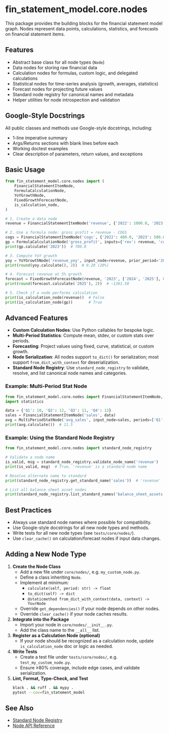 # fin_statement_model.core.nodes

This package provides the building blocks for the financial statement model graph. Nodes represent data points, calculations, statistics, and forecasts on financial statement items.

## Features
- Abstract base class for all node types (`Node`)
- Data nodes for storing raw financial data
- Calculation nodes for formulas, custom logic, and delegated calculations
- Statistical nodes for time-series analysis (growth, averages, statistics)
- Forecast nodes for projecting future values
- Standard node registry for canonical names and metadata
- Helper utilities for node introspection and validation

## Google-Style Docstrings
All public classes and methods use Google-style docstrings, including:
- 1-line imperative summary
- Args/Returns sections with blank lines before each
- Working doctest examples
- Clear description of parameters, return values, and exceptions

## Basic Usage
```python
from fin_statement_model.core.nodes import (
    FinancialStatementItemNode,
    FormulaCalculationNode,
    YoYGrowthNode,
    FixedGrowthForecastNode,
    is_calculation_node,
)

# 1. Create a data node
revenue = FinancialStatementItemNode('revenue', {'2022': 1000.0, '2023': 1200.0})

# 2. Use a formula node: gross profit = revenue - COGS
cogs = FinancialStatementItemNode('cogs', {'2022': 400.0, '2023': 500.0})
gp = FormulaCalculationNode('gross_profit', inputs={'rev': revenue, 'cost': cogs}, formula='rev - cost')
print(gp.calculate('2023'))  # 700.0

# 3. Compute YoY growth
yoy = YoYGrowthNode('revenue_yoy', input_node=revenue, prior_period='2022', current_period='2023')
print(round(yoy.calculate(), 2))  # 0.20 (20%)

# 4. Forecast revenue at 5% growth
forecast = FixedGrowthForecastNode(revenue, '2023', ['2024', '2025'], 0.05)
print(round(forecast.calculate('2025'), 2))  # ~1381.58

# 5. Check if a node performs calculation
print(is_calculation_node(revenue))  # False
print(is_calculation_node(gp))       # True
```

## Advanced Features
- **Custom Calculation Nodes**: Use Python callables for bespoke logic.
- **Multi-Period Statistics**: Compute mean, stdev, or custom stats over periods.
- **Forecasting**: Project values using fixed, curve, statistical, or custom growth.
- **Node Serialization**: All nodes support `to_dict()` for serialization; most support `from_dict_with_context` for deserialization.
- **Standard Node Registry**: Use `standard_node_registry` to validate, resolve, and list canonical node names and categories.

### Example: Multi-Period Stat Node
```python
from fin_statement_model.core.nodes import FinancialStatementItemNode, MultiPeriodStatNode
import statistics

data = {'Q1': 10, 'Q2': 12, 'Q3': 11, 'Q4': 13}
sales = FinancialStatementItemNode('sales', data)
avg = MultiPeriodStatNode('avg_sales', input_node=sales, periods=['Q1','Q2','Q3','Q4'], stat_func=statistics.mean)
print(avg.calculate())  # 11.5
```

### Example: Using the Standard Node Registry
```python
from fin_statement_model.core.nodes import standard_node_registry

# Validate a node name
is_valid, msg = standard_node_registry.validate_node_name('revenue')
print(is_valid, msg)  # True, 'revenue' is a standard node name

# Resolve alternate name to standard
print(standard_node_registry.get_standard_name('sales'))  # 'revenue'

# List all balance sheet asset nodes
print(standard_node_registry.list_standard_names('balance_sheet_assets'))
```

## Best Practices
- Always use standard node names where possible for compatibility.
- Use Google-style docstrings for all new node types and methods.
- Write tests for all new node types (see `tests/core/nodes/`).
- Use `clear_cache()` on calculation/forecast nodes if input data changes.

## Adding a New Node Type
1. **Create the Node Class**
   - Add a new file under `core/nodes/`, e.g. `my_custom_node.py`.
   - Define a class inheriting `Node`.
   - Implement at minimum:
     - `calculate(self, period: str) -> float`
     - `to_dict(self) -> dict`
     - `@staticmethod from_dict_with_context(data, context) -> YourNode`
   - Override `get_dependencies()` if your node depends on other nodes.
   - Override `clear_cache()` if your node caches results.
2. **Integrate into the Package**
   - Import your node in `core/nodes/__init__.py`.
   - Add the class name to the `__all__` list.
3. **Register as a Calculation Node (optional)**
   - If your node should be recognized as a calculation node, update `is_calculation_node` doc or logic as needed.
4. **Write Tests**
   - Create a test file under `tests/core/nodes/`, e.g. `test_my_custom_node.py`.
   - Ensure ≥80% coverage, include edge cases, and validate serialization.
5. **Lint, Format, Type-Check, and Test**
   ```bash
   black . && ruff . && mypy .
   pytest --cov=fin_statement_model
   ```

## See Also
- [Standard Node Registry](./standard_nodes_defn/README.md)
- [Node API Reference](../html/fin_statement_model/core/nodes/index.html) 